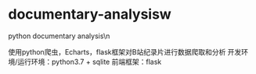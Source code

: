 # documentary-analysisw
python documentary analysis\n

使用python爬虫，Echarts，flask框架对B站纪录片进行数据爬取和分析
开发环境/运行环境：python3.7 + sqlite
前端框架：flask
